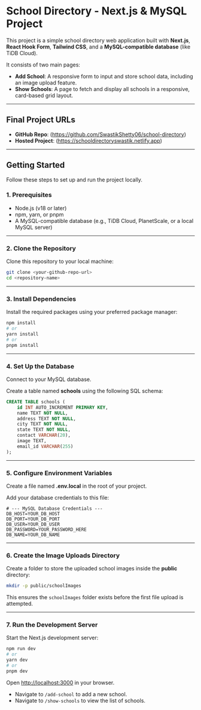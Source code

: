 # School Directory - Next.js & MySQL Project

This project is a simple school directory web application built with **Next.js**, **React Hook Form**, **Tailwind CSS**, and a **MySQL-compatible database** (like TiDB Cloud).

It consists of two main pages:

- **Add School**: A responsive form to input and store school data, including an image upload feature.  
- **Show Schools**: A page to fetch and display all schools in a responsive, card-based grid layout.  

---

## Final Project URLs

- **GitHub Repo**: (https://github.com/SwastikShetty06/school-directory)
- **Hosted Project**: (https://schooldirectoryswastik.netlify.app)

---

## Getting Started

Follow these steps to set up and run the project locally.

### 1. Prerequisites

- Node.js (v18 or later)  
- npm, yarn, or pnpm  
- A MySQL-compatible database (e.g., TiDB Cloud, PlanetScale, or a local MySQL server)  

---

### 2. Clone the Repository

Clone this repository to your local machine:

```bash
git clone <your-github-repo-url>
cd <repository-name>
```

---

### 3. Install Dependencies

Install the required packages using your preferred package manager:

```bash
npm install
# or
yarn install
# or
pnpm install
```

---

### 4. Set Up the Database

Connect to your MySQL database.  

Create a table named **schools** using the following SQL schema:

```sql
CREATE TABLE schools (
    id INT AUTO_INCREMENT PRIMARY KEY,
    name TEXT NOT NULL,
    address TEXT NOT NULL,
    city TEXT NOT NULL,
    state TEXT NOT NULL,
    contact VARCHAR(20),
    image TEXT,
    email_id VARCHAR(255)
);
```

---

### 5. Configure Environment Variables

Create a file named **.env.local** in the root of your project.  

Add your database credentials to this file:

```env
# --- MySQL Database Credentials ---
DB_HOST=YOUR_DB_HOST
DB_PORT=YOUR_DB_PORT
DB_USER=YOUR_DB_USER
DB_PASSWORD=YOUR_PASSWORD_HERE
DB_NAME=YOUR_DB_NAME
```

---

### 6. Create the Image Uploads Directory

Create a folder to store the uploaded school images inside the **public** directory:

```bash
mkdir -p public/schoolImages
```

This ensures the `schoolImages` folder exists before the first file upload is attempted.

---

### 7. Run the Development Server

Start the Next.js development server:

```bash
npm run dev
# or
yarn dev
# or
pnpm dev
```

Open [http://localhost:3000](http://localhost:3000) in your browser.

- Navigate to `/add-school` to add a new school.  
- Navigate to `/show-schools` to view the list of schools.  
